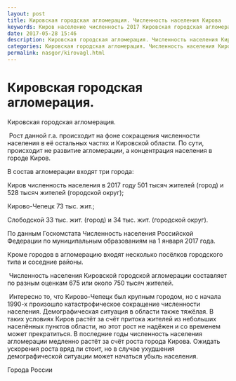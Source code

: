 ```yaml
---
layout: post
title: Кировская городская агломерация. Численность населения Кирова
keywords: Киров население численность 2017 Кировская городская агломерация 
date: 2017-05-28 15:46
description: Кировская городская агломерация. Численность населения Кирова 2017
categories: Кировская городская агломерация. Численность населения Кирова 2017
permalink: nasgor/kirovagl.html
---
```


# Кировская городская агломерация.



Кировская городская агломерация.




 Рост данной г.а. происходит на фоне сокращения численности населения в её остальных частях и Кировской области. 
По сути, происходит не развитие агломерации, а концентрация населения в городе Киров. 



В состав агломерации входят три города:


Киров	численность населения в 2017 году 501 тысяч жителей (город) и 528 тысяч жителей (городской округ);


Кирово-Чепецк 73 тыс. жит.;


Слободской 33 тыс. жит. (город) и 34 тыс. жит. (городской округ).


По данным Госкомстата Численность населения Российской Федерации по муниципальным образованиям на 1 января 2017 года.


Кроме городов в агломерацию входят несколько посёлков городского типа и соседние районы.



 Численность населения Кировской городской агломерации составляет по разным оценкам 675 или около 750 тысяч жителей. 



 Интересно то, что Кирово-Чепецк был крупным городом, но с начала 1990-х произошло катастрофическое сокращение численности населения. 
Демографическая ситуация в области также тяжёлая. В таких условиях Киров растёт за счёт притока жителей из небольших населённых пунктов области, но этот рост не надёжен и со временем может прекратиться. 
В последние годы численность населения агломерации медленно растёт за счёт роста города Кирова. 
Ожидать ускорения роста вряд ли стоит, но в случае ухудшения демографической ситуации может начаться убыль населения. 




Города России



		
